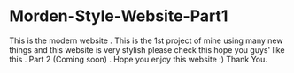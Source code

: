 # Morden-Style-Website-Part1
This is the modern website . This is the 1st project of mine using many new things and this website is very stylish please check this hope you guys' like this . Part 2 (Coming soon) . Hope you enjoy this website :) Thank You.
